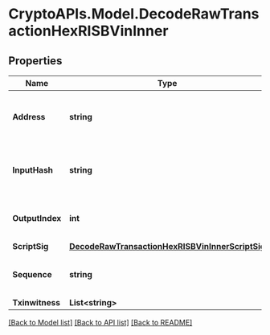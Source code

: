 # CryptoAPIs.Model.DecodeRawTransactionHexRISBVinInner

## Properties

Name | Type | Description | Notes
------------ | ------------- | ------------- | -------------
**Address** | **string** | Represents the address which send/receive the amount. | [optional] 
**InputHash** | **string** | Represents the transaction inputs&#39; indentifier. | [optional] 
**OutputIndex** | **int** | Represents the output of a transaction. | [optional] 
**ScriptSig** | [**DecodeRawTransactionHexRISBVinInnerScriptSig**](DecodeRawTransactionHexRISBVinInnerScriptSig.md) |  | 
**Sequence** | **string** | Represents the script sequence number. | [optional] 
**Txinwitness** | **List&lt;string&gt;** |  | [optional] 

[[Back to Model list]](../README.md#documentation-for-models) [[Back to API list]](../README.md#documentation-for-api-endpoints) [[Back to README]](../README.md)


